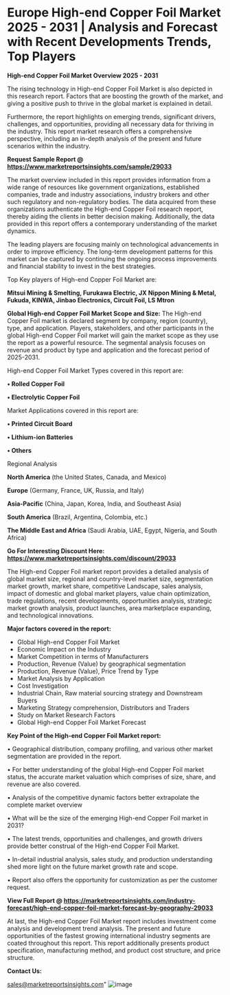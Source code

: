 # Europe High-end Copper Foil Market 2025 - 2031 | Analysis and Forecast with Recent Developments Trends, Top Players

<Strong> High-end Copper Foil Market Overview 2025 - 2031</strong>

The rising technology in High-end Copper Foil Market is also depicted in this research report. Factors that are boosting the growth of the market, and giving a positive push to thrive in the global market is explained in detail.

Furthermore, the report highlights on emerging trends, significant drivers, challenges, and opportunities, providing all necessary data for thriving in the industry. This report market research offers a comprehensive perspective, including an in-depth analysis of the present and future scenarios within the industry.

<strong>Request Sample Report @ <a href=https://www.marketreportsinsights.com/sample/29033>https://www.marketreportsinsights.com/sample/29033</a></strong>

The market overview included in this report provides information from a wide range of resources like government organizations, established companies, trade and industry associations, industry brokers and other such regulatory and non-regulatory bodies. The data acquired from these organizations authenticate the High-end Copper Foil research report, thereby aiding the clients in better decision making. Additionally, the data provided in this report offers a contemporary understanding of the market dynamics.

The leading players are focusing mainly on technological advancements in order to improve efficiency. The long-term development patterns for this market can be captured by continuing the ongoing process improvements and financial stability to invest in the best strategies.

Top Key players of High-end Copper Foil Market are:

<strong>Mitsui Mining & Smelting, Furukawa Electric, JX Nippon Mining & Metal, Fukuda, KINWA, Jinbao Electronics, Circuit Foil, LS Mtron</strong>

<strong><b>Global High-end Copper Foil Market Scope and Size:</b></strong>
The High-end Copper Foil market is declared segment by company, region (country), type, and application. Players, stakeholders, and other participants in the global High-end Copper Foil market will gain the market scope as they use the report as a powerful resource. The segmental analysis focuses on revenue and product by type and application and the forecast period of 2025-2031.

High-end Copper Foil Market Types covered in this report are:

<strong>• Rolled Copper Foil

• Electrolytic Copper Foil</strong>

Market Applications covered in this report are:

<strong>• Printed Circuit Board

• Lithium-ion Batteries

• Others</strong> 

Regional Analysis

<strong>North America</strong> (the United States, Canada, and Mexico)

<strong>Europe</strong> (Germany, France, UK, Russia, and Italy)

<strong>Asia-Pacific</strong> (China, Japan, Korea, India, and Southeast Asia)

<strong>South America</strong> (Brazil, Argentina, Colombia, etc.)

<strong>The Middle East and Africa</strong> (Saudi Arabia, UAE, Egypt, Nigeria, and South Africa)

<strong>Go For Interesting Discount Here: <a href=https://www.marketreportsinsights.com/discount/29033>https://www.marketreportsinsights.com/discount/29033</a></strong>

The High-end Copper Foil market report provides a detailed analysis of global market size, regional and country-level market size, segmentation market growth, market share, competitive Landscape, sales analysis, impact of domestic and global market players, value chain optimization, trade regulations, recent developments, opportunities analysis, strategic market growth analysis, product launches, area marketplace expanding, and technological innovations.

<strong><b>Major factors covered in the report:</b></strong>
<ul>
  <li>Global High-end Copper Foil Market </li>
  <li>Economic Impact on the Industry</li>
  <li>Market Competition in terms of Manufacturers</li>
  <li>Production, Revenue (Value) by geographical segmentation</li>
  <li>Production, Revenue (Value), Price Trend by Type</li>
  <li>Market Analysis by Application</li>
  <li>Cost Investigation</li>
  <li>Industrial Chain, Raw material sourcing strategy and Downstream Buyers</li>
  <li>Marketing Strategy comprehension, Distributors and Traders</li>
  <li>Study on Market Research Factors</li>
  <li>Global High-end Copper Foil Market Forecast</li>
</ul>

<strong><b>Key Point of the High-end Copper Foil Market report:</b></strong>

• Geographical distribution, company profiling, and various other market segmentation are provided in the report.

• For better understanding of the global High-end Copper Foil market status, the accurate market valuation which comprises of size, share, and revenue are also covered.

• Analysis of the competitive dynamic factors better extrapolate the complete market overview

• What will be the size of the emerging High-end Copper Foil market in 2031?

• The latest trends, opportunities and challenges, and growth drivers provide better construal of the High-end Copper Foil Market.

• In-detail industrial analysis, sales study, and production understanding shed more light on the future market growth rate and scope.

• Report also offers the opportunity for customization as per the customer request.

<strong><b>View Full Report @ <a href=https://marketreportsinsights.com/industry-forecast/high-end-copper-foil-market-forecast-by-geography-29033>https://marketreportsinsights.com/industry-forecast/high-end-copper-foil-market-forecast-by-geography-29033</a></b></strong>


At last, the High-end Copper Foil Market report includes investment come analysis and development trend analysis. The present and future opportunities of the fastest growing international industry segments are coated throughout this report. This report additionally presents product specification, manufacturing method, and product cost structure, and price structure.

<strong>Contact Us:</strong>

sales@marketreportsinsights.com"
![image](https://github.com/user-attachments/assets/69ffa841-3fff-4046-a152-789a00bb76cc)
